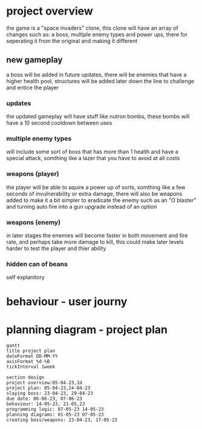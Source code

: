 # project overview
the game is a "space invaders" clone, this clone will have an array of changes such as: a boss, multiple enemy types and power ups, there for seperating it from the original and making it different 
## new gameplay
a boss will be added in future updates, there will be enemies that have a higher health pool, structures will be added later down the line to challenge and entice the player

### updates
the updated gameplay will have stuff like nutron bombs, these bombs will have a 10 second  cooldown between uses
### multiple enemy types 
will include some sort of boss that has more than 1 health and have a special attack, somthing like a lazer that you have to avoid at all costs
### weapons (player)
the player will be able to aquire a power up of sorts, somthing like a few seconds of invulnerability or extra damage, there will also be weapons added to make it a bit simpler to eradicate the enemy such as an "O blaster" and turning auto fire into a gun upgrade instead of an option 
### weapons (enemy)
in later stages the enemies will become faster in both movement and fire rate, and perhaps take more damage to kill, this could make later levels harder to test the player and thier ability 
### hidden can of beans
 self explanitory
# behaviour - user journy


# planning diagram - project plan      

```mermaid 
gantt
title project plan 
dateFormat DD-MM-YY
axisFormat %d-%B
tickInterval 1week

section design
project overview:05-04-23,1d
project plan: 05-04-23,24-04-23
slaying boss: 23-04-23, 29-04-23
due date: 06-06-23, 07-06-23
behaviour: 14-05-23, 21-05,23 
programming logic: 07-05-23 14-05-23
planning diagrams: 01-05-23 07-05-23
creating boss/weapons: 23-04-23, 17-05-23